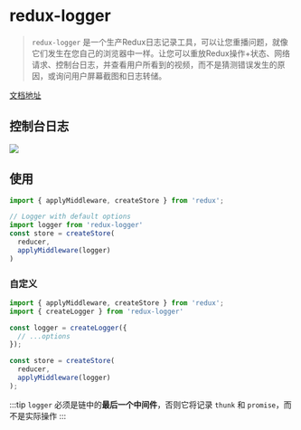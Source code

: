 # redux-logger

> `redux-logger` 是一个生产Redux日志记录工具，可以让您重播问题，就像它们发生在您自己的浏览器中一样。让您可以重放Redux操作+状态、网络请求、控制台日志，并查看用户所看到的视频，而不是猜测错误发生的原因，或询问用户屏幕截图和日志转储。

[文档地址](https://github.com/LogRocket/redux-logger)

## 控制台日志

<div>
    <img src="https://gitee.com/sandlz/images/raw/master/uPic/MX5TX5.png" />
</div>

## 使用

```js
import { applyMiddleware, createStore } from 'redux';

// Logger with default options
import logger from 'redux-logger'
const store = createStore(
  reducer,
  applyMiddleware(logger)
)
```

### 自定义

```js
import { applyMiddleware, createStore } from 'redux';
import { createLogger } from 'redux-logger'

const logger = createLogger({
  // ...options
});

const store = createStore(
  reducer,
  applyMiddleware(logger)
);
```

:::tip
`logger` 必须是链中的**最后一个中间件**，否则它将记录 `thunk` 和 `promise`，而不是实际操作
:::
